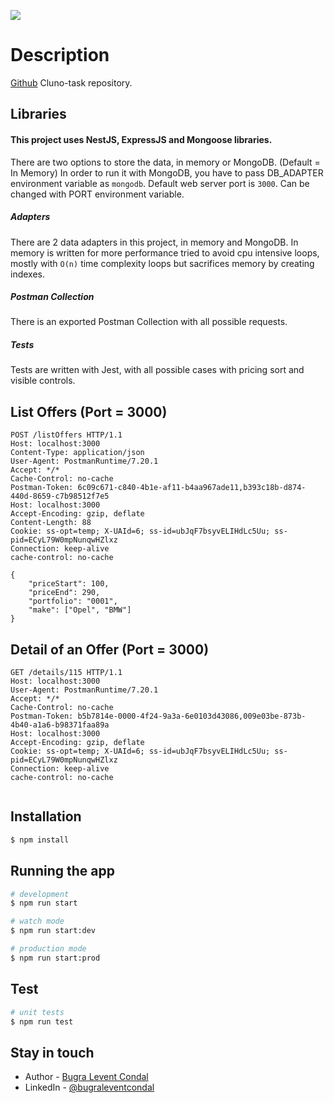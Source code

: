 ![](https://github.com/bugralevent/Cluno-Task/workflows/Node%20CI/badge.svg)
# Description

[Github](https://github.com/bugralevent/cluno-task) Cluno-task repository.
## Libraries
#### This project uses NestJS, ExpressJS and Mongoose libraries.
There are two options to store the data, in memory or MongoDB. (Default = In Memory)
In order to run it with MongoDB, you have to pass DB_ADAPTER environment variable as `mongodb`.
Default web server port is `3000`. Can be changed with PORT environment variable.
##### Adapters
There are 2 data adapters in this project, in memory and MongoDB. In memory is written for more performance tried to avoid cpu intensive loops, mostly with `O(n)` time complexity loops but sacrifices memory by creating indexes.
##### Postman Collection
There is an exported Postman Collection with all possible requests.
##### Tests
Tests are written with Jest, with all possible cases with pricing sort and visible controls.

## List Offers (Port = 3000)

```
POST /listOffers HTTP/1.1
Host: localhost:3000
Content-Type: application/json
User-Agent: PostmanRuntime/7.20.1
Accept: */*
Cache-Control: no-cache
Postman-Token: 6c09c671-c840-4b1e-af11-b4aa967ade11,b393c18b-d874-440d-8659-c7b98512f7e5
Host: localhost:3000
Accept-Encoding: gzip, deflate
Content-Length: 88
Cookie: ss-opt=temp; X-UAId=6; ss-id=ubJqF7bsyvELIHdLc5Uu; ss-pid=ECyL79W0mpNunqwHZlxz
Connection: keep-alive
cache-control: no-cache

{
	"priceStart": 100,
	"priceEnd": 290,
	"portfolio": "0001",
	"make": ["Opel", "BMW"]
}
```

## Detail of an Offer (Port = 3000)
```
GET /details/115 HTTP/1.1
Host: localhost:3000
User-Agent: PostmanRuntime/7.20.1
Accept: */*
Cache-Control: no-cache
Postman-Token: b5b7814e-0000-4f24-9a3a-6e0103d43086,009e03be-873b-4b40-a1a6-b98371faa89a
Host: localhost:3000
Accept-Encoding: gzip, deflate
Cookie: ss-opt=temp; X-UAId=6; ss-id=ubJqF7bsyvELIHdLc5Uu; ss-pid=ECyL79W0mpNunqwHZlxz
Connection: keep-alive
cache-control: no-cache


```


## Installation

```bash
$ npm install
```

## Running the app

```bash
# development
$ npm run start

# watch mode
$ npm run start:dev

# production mode
$ npm run start:prod
```

## Test

```bash
# unit tests
$ npm run test 
```


## Stay in touch

- Author - [Bugra Levent Condal](https://github.com/bugralevent)
- LinkedIn - [@bugraleventcondal](https://www.linkedin.com/in/bugraleventcondal/)

